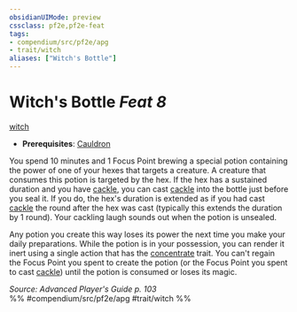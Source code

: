 ```yaml
---
obsidianUIMode: preview
cssclass: pf2e,pf2e-feat
tags:
- compendium/src/pf2e/apg
- trait/witch
aliases: ["Witch's Bottle"]
---
```

# Witch's Bottle  *Feat 8*  
[witch](Reference/Rules/Traits/witch-apg.md "Witch Class Trait")  

- **Prerequisites**: [Cauldron](cauldron-apg.md)

You spend 10 minutes and 1 Focus Point brewing a special potion containing the power of one of your hexes that targets a creature. A creature that consumes this potion is targeted by the hex. If the hex has a sustained duration and you have [cackle](Reference/Compendium/Feats/cackle-apg.md), you can cast [cackle](Reference/Compendium/Spells/cackle-apg.md) into the bottle just before you seal it. If you do, the hex's duration is extended as if you had cast [cackle](Reference/Compendium/Spells/cackle-apg.md) the round after the hex was cast (typically this extends the duration by 1 round). Your cackling laugh sounds out when the potion is unsealed.

Any potion you create this way loses its power the next time you make your daily preparations. While the potion is in your possession, you can render it inert using a single action that has the [concentrate](concentrate.md "Concentrate Action & Ability Trait") trait. You can't regain the Focus Point you spent to create the potion (or the Focus Point you spent to cast [cackle](Reference/Compendium/Spells/cackle-apg.md)) until the potion is consumed or loses its magic.

*Source: Advanced Player's Guide p. 103*  
%% #compendium/src/pf2e/apg #trait/witch %%